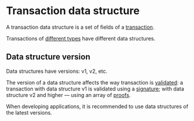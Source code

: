 # Transaction data structure

A transaction data structure is a set of fields of a [transaction](/blockchain/transaction.md).

Transactions of [different types](/blockchain/transaction-type.md) have different data structures.

## Data structure version

Data structures have versions: v1, v2, etc.

The version of a data structure affects the way transaction is [validated](/blockchain/transaction-validation.md): a transaction with data structure v1 is validated using a [signature](/blockchain/transaction-signature.md); with data structure v2 and higher — using an array of [proofs](/blockchain/transaction-proof.md).

When developing applications, it is recommended to use data structures of the latest versions.
